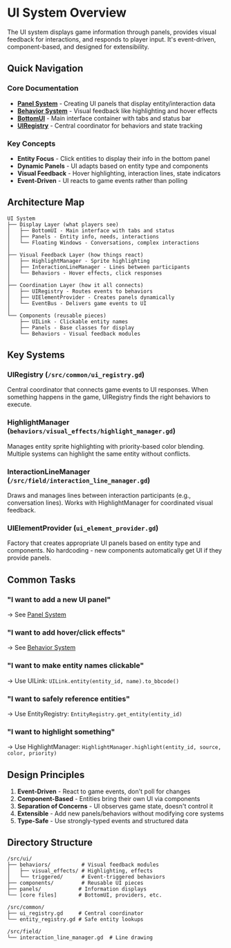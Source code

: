 # UI System Overview

The UI system displays game information through panels, provides visual feedback for interactions, and responds to player input. It's event-driven, component-based, and designed for extensibility.

## Quick Navigation

### Core Documentation
- **[Panel System](panels.md)** - Creating UI panels that display entity/interaction data
- **[Behavior System](behaviors.md)** - Visual feedback like highlighting and hover effects  
- **[BottomUI](bottom_ui.md)** - Main interface container with tabs and status bar
- **[UIRegistry](ui_registry.md)** - Central coordinator for behaviors and state tracking

### Key Concepts
- **Entity Focus** - Click entities to display their info in the bottom panel
- **Dynamic Panels** - UI adapts based on entity type and components
- **Visual Feedback** - Hover highlighting, interaction lines, state indicators
- **Event-Driven** - UI reacts to game events rather than polling

## Architecture Map

```
UI System
├── Display Layer (what players see)
│   ├── BottomUI - Main interface with tabs and status
│   ├── Panels - Entity info, needs, interactions
│   └── Floating Windows - Conversations, complex interactions
│
├── Visual Feedback Layer (how things react)
│   ├── HighlightManager - Sprite highlighting
│   ├── InteractionLineManager - Lines between participants
│   └── Behaviors - Hover effects, click responses
│
├── Coordination Layer (how it all connects)
│   ├── UIRegistry - Routes events to behaviors
│   ├── UIElementProvider - Creates panels dynamically
│   └── EventBus - Delivers game events to UI
│
└── Components (reusable pieces)
    ├── UILink - Clickable entity names
    ├── Panels - Base classes for display
    └── Behaviors - Visual feedback modules
```

## Key Systems

### UIRegistry (`/src/common/ui_registry.gd`)
Central coordinator that connects game events to UI responses. When something happens in the game, UIRegistry finds the right behaviors to execute.

### HighlightManager (`behaviors/visual_effects/highlight_manager.gd`)  
Manages entity sprite highlighting with priority-based color blending. Multiple systems can highlight the same entity without conflicts.

### InteractionLineManager (`/src/field/interaction_line_manager.gd`)
Draws and manages lines between interaction participants (e.g., conversation lines). Works with HighlightManager for coordinated visual feedback.

### UIElementProvider (`ui_element_provider.gd`)
Factory that creates appropriate UI panels based on entity type and components. No hardcoding - new components automatically get UI if they provide panels.

## Common Tasks

### "I want to add a new UI panel"
→ See [Panel System](panels.md)

### "I want to add hover/click effects"  
→ See [Behavior System](behaviors.md)

### "I want to make entity names clickable"
→ Use UILink: `UILink.entity(entity_id, name).to_bbcode()`

### "I want to safely reference entities"
→ Use EntityRegistry: `EntityRegistry.get_entity(entity_id)`

### "I want to highlight something"
→ Use HighlightManager: `HighlightManager.highlight(entity_id, source, color, priority)`

## Design Principles

1. **Event-Driven** - React to game events, don't poll for changes
2. **Component-Based** - Entities bring their own UI via components
3. **Separation of Concerns** - UI observes game state, doesn't control it
4. **Extensible** - Add new panels/behaviors without modifying core systems
5. **Type-Safe** - Use strongly-typed events and structured data

## Directory Structure

```
/src/ui/
├── behaviors/          # Visual feedback modules
│   ├── visual_effects/ # Highlighting, effects
│   └── triggered/      # Event-triggered behaviors
├── components/         # Reusable UI pieces
├── panels/            # Information displays
└── [core files]       # BottomUI, providers, etc.

/src/common/
├── ui_registry.gd     # Central coordinator
└── entity_registry.gd # Safe entity lookups

/src/field/
└── interaction_line_manager.gd  # Line drawing
```